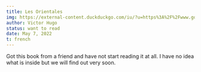 ```yaml
---
title: Les Orientales
img: https://external-content.duckduckgo.com/iu/?u=https%3A%2F%2Fwww.gonnelli.it%2Fphotos%2Fauctions%2Fxlarge%2F9394_2.jpg&f=1&nofb=1
author: Victor Hugo
status: want to read
date: May 7, 2022
t: french
---
```


Got this book from a friend and have not start reading it at all. I have no idea what is inside but we will find out very soon.